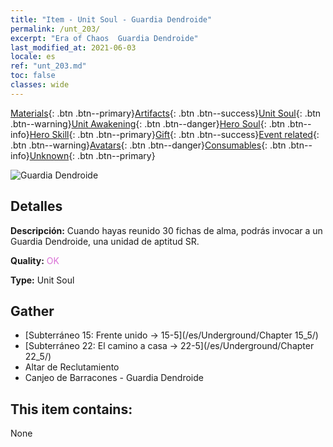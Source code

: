 ```yaml
---
title: "Item - Unit Soul - Guardia Dendroide"
permalink: /unt_203/
excerpt: "Era of Chaos  Guardia Dendroide"
last_modified_at: 2021-06-03
locale: es
ref: "unt_203.md"
toc: false
classes: wide
---
```

 [Materials](/ItemsES/){: .btn .btn--primary}[Artifacts](/ItemsES/Artifacts/){: .btn .btn--success}[Unit Soul](/ItemsES/UnitSoul/){: .btn .btn--warning}[Unit Awakening](/ItemsES/UnitAwakening/){: .btn .btn--danger}[Hero Soul](/ItemsES/HeroSoul/){: .btn .btn--info}[Hero Skill](/ItemsES/HeroSkill/){: .btn .btn--primary}[Gift](/ItemsES/Gift/){: .btn .btn--success}[Event related](/ItemsES/Events/){: .btn .btn--warning}[Avatars](/ItemsES/Avatars/){: .btn .btn--danger}[Consumables](/ItemsES/Consumables/){: .btn .btn--info}[Unknown](/ItemsES/Unknown/){: .btn .btn--primary}

 ![Guardia Dendroide](/images/u/ti_shuyao.jpg)

## Detalles
 **Descripción:** Cuando hayas reunido 30 fichas de alma, podrás invocar a un Guardia Dendroide, una unidad de aptitud SR.

 **Quality:** <span style="color: #DA70D6">OK</span>

 **Type:** Unit Soul

## Gather

*    [Subterráneo 15: Frente unido -> 15-5](/es/Underground/Chapter 15_5/) 
*    [Subterráneo 22: El camino a casa -> 22-5](/es/Underground/Chapter 22_5/) 
*    Altar de Reclutamiento 
*    Canjeo de Barracones - Guardia Dendroide 

## This item contains:

  None

